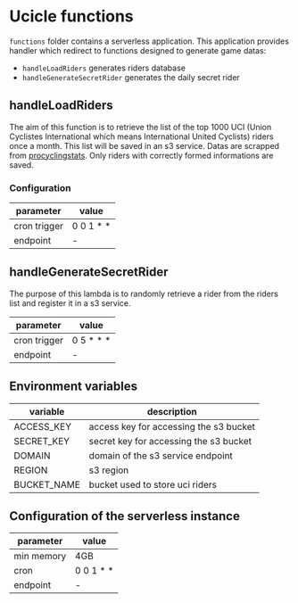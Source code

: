 # Ucicle functions

`functions` folder contains a serverless application. This application provides handler which redirect to functions designed to generate game datas:
* `handleLoadRiders` generates riders database
* `handleGenerateSecretRider` generates the daily secret rider

## handleLoadRiders

The aim of this function is to retrieve the list of the top 1000 UCI (Union Cyclistes International which means International United Cyclists) riders once a month. This list will be saved in an s3 service. Datas are scrapped from [procyclingstats](https://www.procyclingstats.com/rankings.php). Only riders with correctly formed informations are saved.

### Configuration

| parameter    | value     |
|--------------|-----------|
| cron trigger | 0 0 1 * * |
| endpoint     | -         |

## handleGenerateSecretRider

The purpose of this lambda is to randomly retrieve a rider from the riders list and register it in a s3 service.

| parameter    | value     |
|--------------|-----------|
| cron trigger | 0 5 * * * |
| endpoint     | -         |

## Environment variables

| variable    | description                            |
|-------------|----------------------------------------|
| ACCESS_KEY  | access key for accessing the s3 bucket |
| SECRET_KEY  | secret key for accessing the s3 bucket |
| DOMAIN      | domain of the s3 service endpoint      |
| REGION      | s3 region                              |
| BUCKET_NAME | bucket used to store uci riders        |

## Configuration of the serverless instance

| parameter  | value     |
|------------|-----------|
| min memory | 4GB       |
| cron       | 0 0 1 * * |
| endpoint   | -         |
